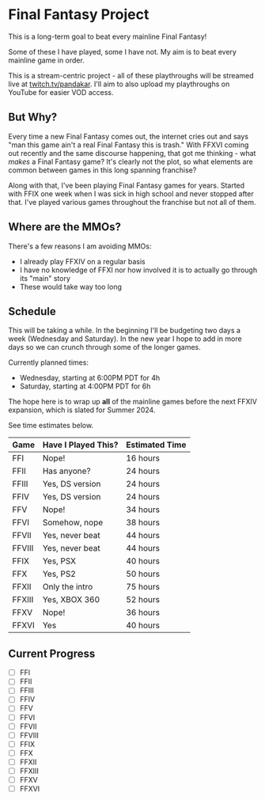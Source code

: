 # Final Fantasy Project

This is a long-term goal to beat every mainline Final Fantasy!

Some of these I have played, some I have not. My aim is to beat every mainline game in order.

This is a stream-centric project - all of these playthroughs will be streamed live at [twitch.tv/pandakar](https://www.twitch.tv/pandakar). I'll aim to also upload my playthroughs on YouTube for easier VOD access. 

## But Why?

Every time a new Final Fantasy comes out, the internet cries out and says "man this game ain't a real Final Fantasy this is trash." With FFXVI coming out recently and the same discourse happening, that got me thinking - what *makes* a Final Fantasy game? It's clearly not the plot, so what elements are common between games in this long spanning franchise?

Along with that, I've been playing Final Fantasy games for years. Started with FFIX one week when I was sick in high school and never stopped after that. I've played various games throughout the franchise but not all of them. 

## Where are the MMOs?

There's a few reasons I am avoiding MMOs:

- I already play FFXIV on a regular basis
- I have no knowledge of FFXI nor how involved it is to actually go through its "main" story
- These would take way too long

## Schedule

This will be taking a while. In the beginning I'll be budgeting two days a week (Wednesday and Saturday). In the new year I hope to add in more days so we can crunch through some of the longer games.

Currently planned times:

- Wednesday, starting at 6:00PM PDT for 4h
- Saturday, starting at 4:00PM PDT for 6h

The hope here is to wrap up **all** of the mainline games before the next FFXIV expansion, which is slated for Summer 2024.

See time estimates below.

| Game   | Have I Played This? | Estimated Time |
|--------|---------------------|----------------|
| FFI    | Nope!               | 16 hours       |
| FFII   | Has anyone?         | 24 hours       |
| FFIII  | Yes, DS version     | 24 hours       |
| FFIV   | Yes, DS version     | 24 hours       |
| FFV    | Nope!               | 34 hours       |
| FFVI   | Somehow, nope       | 38 hours       |
| FFVII  | Yes, never beat     | 44 hours       |
| FFVIII | Yes, never beat     | 44 hours       |
| FFIX   | Yes, PSX            | 40 hours       |
| FFX    | Yes, PS2            | 50 hours       |
| FFXII  | Only the intro      | 75 hours       |
| FFXIII | Yes, XBOX 360       | 52 hours       |
| FFXV   | Nope!               | 36 hours       |
| FFXVI  | Yes                 | 40 hours       |

## Current Progress

- [ ] FFI
- [ ] FFII
- [ ] FFIII
- [ ] FFIV
- [ ] FFV
- [ ] FFVI
- [ ] FFVII
- [ ] FFVIII
- [ ] FFIX
- [ ] FFX
- [ ] FFXII
- [ ] FFXIII
- [ ] FFXV
- [ ] FFXVI
